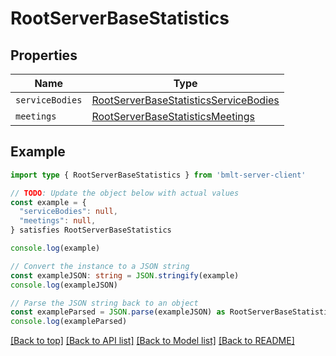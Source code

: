 
# RootServerBaseStatistics


## Properties

Name | Type
------------ | -------------
`serviceBodies` | [RootServerBaseStatisticsServiceBodies](RootServerBaseStatisticsServiceBodies.md)
`meetings` | [RootServerBaseStatisticsMeetings](RootServerBaseStatisticsMeetings.md)

## Example

```typescript
import type { RootServerBaseStatistics } from 'bmlt-server-client'

// TODO: Update the object below with actual values
const example = {
  "serviceBodies": null,
  "meetings": null,
} satisfies RootServerBaseStatistics

console.log(example)

// Convert the instance to a JSON string
const exampleJSON: string = JSON.stringify(example)
console.log(exampleJSON)

// Parse the JSON string back to an object
const exampleParsed = JSON.parse(exampleJSON) as RootServerBaseStatistics
console.log(exampleParsed)
```

[[Back to top]](#) [[Back to API list]](../README.md#api-endpoints) [[Back to Model list]](../README.md#models) [[Back to README]](../README.md)


